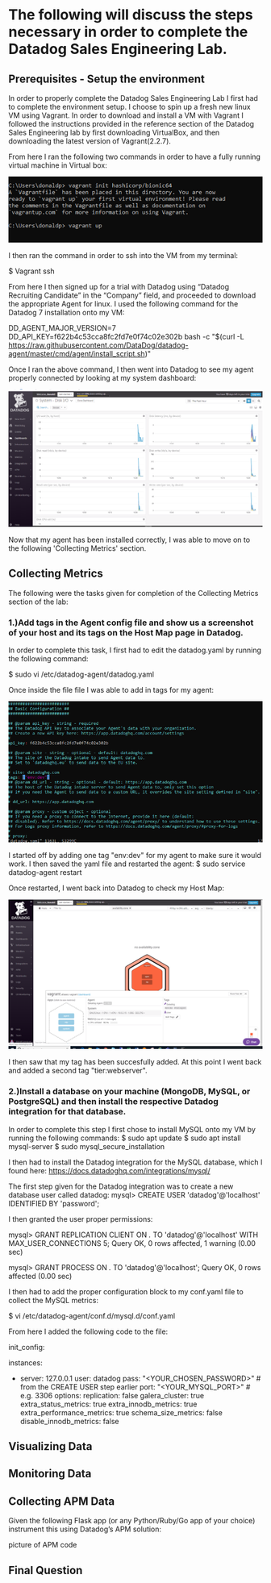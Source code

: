 # The following will discuss the steps necessary in order to complete the Datadog Sales Engineering Lab.

## Prerequisites - Setup the environment
In order to properly complete the Datadog Sales Engineering Lab I first had to complete the environment setup. I choose to spin up a fresh new linux VM using Vagrant. In order to download and install a VM with Vagrant I followed the instructions provided in the reference section of the Datadog Sales Engineering lab by first downloading VirtualBox, and then downloading the latest version of Vagrant(2.2.7). 

From here I ran the following two commands in order to have a fully running virtual machine in Virtual box:

![upcommands](https://github.com/donp123/donp123/blob/master/vagrantup.png)

I then ran the command in order to ssh into the VM from my terminal:

$ Vagrant ssh 

From here I then signed up for a trial with Datadog using  “Datadog Recruiting Candidate” in the “Company” field, and proceeded to download the appropriate Agent for linux. I used the following command for the Datadog 7 installation onto my VM:

DD_AGENT_MAJOR_VERSION=7 DD_API_KEY=f622b4c53cca8fc2fd7e0f74c02e302b bash -c "$(curl -L https://raw.githubusercontent.com/DataDog/datadog-agent/master/cmd/agent/install_script.sh)"

Once I ran the above command, I then went into Datadog to see my agent properly connected  by looking at my system dashboard:

![System Dash](https://github.com/donp123/donp123/blob/master/pic1_aftersetup.png)

Now that my agent has been installed correctly, I was able to move on to the following 'Collecting Metrics' section.


## Collecting Metrics 

The following were the tasks given for completion of the Collecting Metrics section of the lab:

### 1.)Add tags in the Agent config file and show us a screenshot of your host and its tags on the Host Map page in Datadog.

  In order to complete this task, I first had to edit the datadog.yaml by running the following command:
  
  $ sudo vi /etc/datadog-agent/datadog.yaml

  Once inside the file file I was able to add in tags for my agent:
  
 ![tags](https://github.com/donp123/donp123/blob/master/datadogyaml.png)
  
  I started off by adding one tag "env:dev" for my agent to make sure it would work. I then saved the  yaml file and restarted the
  agent: $ sudo service datadog-agent restart
  
  Once restarted, I went back into Datadog to check my Host Map:

![Hostmap](https://github.com/donp123/donp123/blob/master/hostmap.png)

  I then saw that my tag has been succesfully added. At this point I went back and added a second tag "tier:webserver".
  
### 2.)Install a database on your machine (MongoDB, MySQL, or PostgreSQL) and then install the respective Datadog integration for that database.

  In order to complete this step I first chose to install MySQL onto my VM by running the following commands:
    $ sudo apt update
    $ sudo apt install mysql-server
    $ sudo mysql_secure_installation
    
    
  I then had to install the Datadog integration for the MySQL database, which I found here:    https://docs.datadoghq.com/integrations/mysql/
  
  The first step given for the Datadog integration was to create a new database user called datadog:
  mysql> CREATE USER 'datadog'@'localhost' IDENTIFIED BY 'password';
  
  I then granted the user proper permissions:
  
  mysql> GRANT REPLICATION CLIENT ON *.* TO 'datadog'@'localhost' WITH MAX_USER_CONNECTIONS 5;
  Query OK, 0 rows affected, 1 warning (0.00 sec)

  mysql> GRANT PROCESS ON *.* TO 'datadog'@'localhost';
  Query OK, 0 rows affected (0.00 sec)
  
  
  I then had to add the proper configuration block to my conf.yaml file to collect the MySQL metrics:
 
   $ vi /etc/datadog-agent/conf.d/mysql.d/conf.yaml
 
  From here I added the following code to the file:


  init_config:

  instances:
  - server: 127.0.0.1
   user: datadog
   pass: "<YOUR_CHOSEN_PASSWORD>" # from the CREATE USER step earlier
   port: "<YOUR_MYSQL_PORT>" # e.g. 3306
   options:
      replication: false
      galera_cluster: true
      extra_status_metrics: true
      extra_innodb_metrics: true
      extra_performance_metrics: true
      schema_size_metrics: false
      disable_innodb_metrics: false
  
  
  
   
  
  

  




## Visualizing Data


## Monitoring Data


## Collecting APM Data
Given the following Flask app (or any Python/Ruby/Go app of your choice) instrument this using Datadog’s APM solution:

picture of APM code

## Final Question







